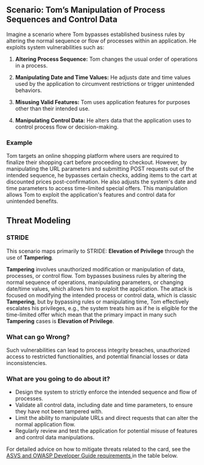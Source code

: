 ## Scenario: Tom’s Manipulation of Process Sequences and Control Data

Imagine a scenario where Tom bypasses established business rules by altering the normal sequence or flow of processes within an application. He exploits system vulnerabilities such as:

1. **Altering Process Sequence:** Tom changes the usual order of operations in a process.

2. **Manipulating Date and Time Values:** He adjusts date and time values used by the application to circumvent restrictions or trigger unintended behaviors.

3. **Misusing Valid Features:** Tom uses application features for purposes other than their intended use.

4. **Manipulating Control Data:** He alters data that the application uses to control process flow or decision-making.

### Example

Tom targets an online shopping platform where users are required to finalize their shopping cart before proceeding to checkout. However, by manipulating the URL parameters and submitting POST requests out of the intended sequence, he bypasses certain checks, adding items to the cart at discounted prices post-confirmation. He also adjusts the system's date and time parameters to access time-limited special offers. This manipulation allows Tom to exploit the application's features and control data for unintended benefits.

## Threat Modeling

### STRIDE

This scenario maps primarily to STRIDE: **Elevation of Privilege** through the use of **Tampering**.

**Tampering** involves unauthorized modification or manipulation of data, processes, or control flow.
Tom bypasses business rules by altering the normal sequence of operations, manipulating parameters, or changing date/time values, which allows him to exploit the application.
The attack is focused on modifying the intended process or control data, which is classic **Tampering**, but by bypassing rules or manipulating time, Tom effectively escalates his privileges, e.g., the system treats him as if he is eligible for the time-limited offer which mean that the primary impact in many such **Tampering** cases is **Elevation of Privilege**.

### What can go Wrong?

Such vulnerabilities can lead to process integrity breaches, unauthorized access to restricted functionalities, and potential financial losses or data inconsistencies.

### What are you going to do about it?

- Design the system to strictly enforce the intended sequence and flow of processes.
- Validate all control data, including date and time parameters, to ensure they have not been tampered with.
- Limit the ability to manipulate URLs and direct requests that can alter the normal application flow.
- Regularly review and test the application for potential misuse of features and control data manipulations.

For detailed advice on how to mitigate threats related to the card, see the [ASVS and OWASP Developer Guide requirements ](#mapping 'ASVS and OWASP Developer Guide requirements [internal]') in the table below.
